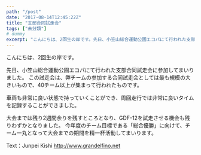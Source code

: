 ```yaml
---
path: "/post"
date: "2017-08-14T12:45:22Z"
title: "支部合同試走会"
tags: ["未分類"]
# dummy
excerpt: "こんにちは、2回生の岸です。先日、小笠山総合運動公園エコパにて行われた支部合同試走会に参加してまいりました。この試走会は、弊チームの参加する合同試走会としては最も規模の大きいもので、40チーム以上が..."
---
```


こんにちは、2回生の岸です。

先日、小笠山総合運動公園エコパにて行われた支部合同試走会に参加してまいりました。
この試走会は、弊チームの参加する合同試走会としては最も規模の大きいもので、40チーム以上が集まって行われたものです。

車両も非常に良い状態で持っていくことができ、周回走行では非常に良いタイムを記録することができました。

大会までは残り2週間余りを残すところとなり、GDF-12を試走させる機会も残りわずかとなりました。
今年度のチーム目標である「総合優勝」に向けて、チーム一丸となって大会までの期間を精一杯活動してまいります。

Text：Junpei Kishi
http://www.grandelfino.net